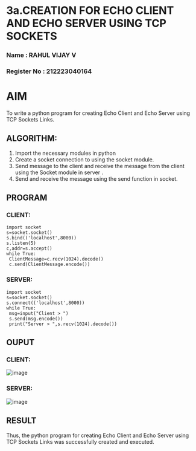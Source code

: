# 3a.CREATION FOR ECHO CLIENT AND ECHO SERVER USING TCP SOCKETS
### Name : RAHUL VIJAY V
### Register No : 212223040164
# AIM
To write a python program for creating Echo Client and Echo Server using TCP
Sockets Links.
## ALGORITHM:
1. Import the necessary modules in python
2. Create a socket connection to using the socket module.
3. Send message to the client and receive the message from the client using the Socket module in
 server .
4. Send and receive the message using the send function in socket.
## PROGRAM
### CLIENT:
~~~
import socket
s=socket.socket()
s.bind(('localhost',8000))
s.listen(5)
c,addr=s.accept()
while True:
 ClientMessage=c.recv(1024).decode()
 c.send(ClientMessage.encode())
~~~
### SERVER:
~~~
import socket
s=socket.socket()
s.connect(('localhost',8000))
while True:
 msg=input("Client > ")
 s.send(msg.encode())
 print("Server > ",s.recv(1024).decode())
~~~
## OUPUT
### CLIENT:
![image](https://github.com/user-attachments/assets/678c965e-dcc1-4b91-9850-70050afb6ab8)

### SERVER:
![image](https://github.com/user-attachments/assets/4a069d3c-ce94-4c24-91e9-547d10ca0fea)

## RESULT
Thus, the python program for creating Echo Client and Echo Server using TCP Sockets Links 
was successfully created and executed.
